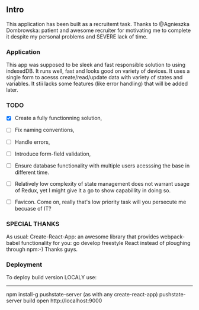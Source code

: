 ## Intro

This application has been built as a recruitemt task. Thanks to @Agnieszka Dombrowska: patient and awesome recruiter for motivating me to complete it despite my personal problems and SEVERE lack of time.

### Application

This app was supposed to be sleek and fast responsible solution to using indexedDB. It runs well, fast and looks good on variety of devices. It uses a single form to acesss create/read/update data with variety of states and variables. It stii lacks some features (like error handling) that will be added later.


### TODO
 - [x] Create a fully functionning solution,
 - [ ] Fix naming conventions,
 - [ ] Handle errors,
 - [ ] Introduce form-field validation,
 - [ ] Ensure database functionality with multiple users acesssing the base in different time.
 - [ ] Relatively low complexity of state management does not warrant usage of Redux, yet I might give it a go to show capabillity in doing so.
 - [ ] Favicon. Come on, really  that's low priority task will you persecute me becuase of IT?


### SPECIAL THANKS

As usual: Create-React-App: an awesome library that provides webpack-babel functionality for you: go develop freestyle React instead of ploughing through npm:-)
Thanks guys.

### Deployment

To deploy build version LOCALY use:
***
 npm install-g pushstate-server
 (as with any create-react-app)
 pushstate-server build
 open http://localhost:9000